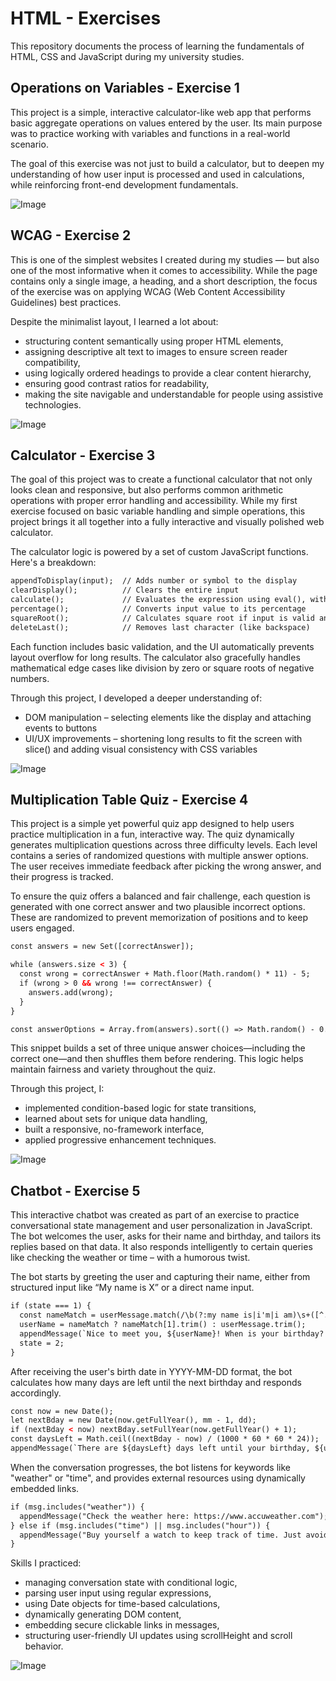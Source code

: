 # HTML - Exercises
This repository documents the process of learning the fundamentals of HTML, CSS and JavaScript during my university studies.

## Operations on Variables - Exercise 1
This project is a simple, interactive calculator-like web app that performs basic aggregate operations on values entered by the user. Its main purpose was to practice working with variables and functions in a real-world scenario.

The goal of this exercise was not just to build a calculator, but to deepen my understanding of how user input is processed and used in calculations, while reinforcing front-end development fundamentals.

![Image](https://github.com/user-attachments/assets/97095aca-376e-4c1b-bf76-5d43e2077ab1)



## WCAG - Exercise 2
This is one of the simplest websites I created during my studies — but also one of the most informative when it comes to accessibility. While the page contains only a single image, a heading, and a short description, the focus of the exercise was on applying WCAG (Web Content Accessibility Guidelines) best practices.

Despite the minimalist layout, I learned a lot about:

- structuring content semantically using proper HTML elements,
- assigning descriptive alt text to images to ensure screen reader compatibility,
- using logically ordered headings to provide a clear content hierarchy,
- ensuring good contrast ratios for readability,
- making the site navigable and understandable for people using assistive technologies.

![Image](https://github.com/user-attachments/assets/a3c6e338-ccb9-425b-84c2-92f589577e62)



## Calculator - Exercise 3
The goal of this project was to create a functional calculator that not only looks clean and responsive, but also performs common arithmetic operations with proper error handling and accessibility. While my first exercise focused on basic variable handling and simple operations, this project brings it all together into a fully interactive and visually polished web calculator.

The calculator logic is powered by a set of custom JavaScript functions. Here's a breakdown:
```html
appendToDisplay(input);  // Adds number or symbol to the display
clearDisplay();          // Clears the entire input
calculate();             // Evaluates the expression using eval(), with safety checks
percentage();            // Converts input value to its percentage
squareRoot();            // Calculates square root if input is valid and non-negative
deleteLast();            // Removes last character (like backspace)
```
Each function includes basic validation, and the UI automatically prevents layout overflow for long results. The calculator also gracefully handles mathematical edge cases like division by zero or square roots of negative numbers.

Through this project, I developed a deeper understanding of:
- DOM manipulation – selecting elements like the display and attaching events to buttons
- UI/UX improvements – shortening long results to fit the screen with slice() and adding visual consistency with CSS variables

![Image](https://github.com/user-attachments/assets/541cda99-f1f9-460b-9e58-66e4071b32cd)




## Multiplication Table Quiz - Exercise 4
This project is a simple yet powerful quiz app designed to help users practice multiplication in a fun, interactive way. The quiz dynamically generates multiplication questions across three difficulty levels. Each level contains a series of randomized questions with multiple answer options. The user receives immediate feedback after picking the wrong answer, and their progress is tracked.

To ensure the quiz offers a balanced and fair challenge, each question is generated with one correct answer and two plausible incorrect options. These are randomized to prevent memorization of positions and to keep users engaged.
```html
const answers = new Set([correctAnswer]);

while (answers.size < 3) {
  const wrong = correctAnswer + Math.floor(Math.random() * 11) - 5;
  if (wrong > 0 && wrong !== correctAnswer) {
    answers.add(wrong);
  }
}

const answerOptions = Array.from(answers).sort(() => Math.random() - 0.5);
```
This snippet builds a set of three unique answer choices—including the correct one—and then shuffles them before rendering. This logic helps maintain fairness and variety throughout the quiz.

Through this project, I:
- implemented condition-based logic for state transitions,
- learned about sets for unique data handling,
- built a responsive, no-framework interface,
- applied progressive enhancement techniques.

![Image](https://github.com/user-attachments/assets/22f2cc25-bb02-4642-a4b1-afb41379a0b6)



## Chatbot - Exercise 5
This interactive chatbot was created as part of an exercise to practice conversational state management and user personalization in JavaScript. The bot welcomes the user, asks for their name and birthday, and tailors its replies based on that data. It also responds intelligently to certain queries like checking the weather or time – with a humorous twist.

The bot starts by greeting the user and capturing their name, either from structured input like “My name is X” or a direct name input.
```html
if (state === 1) {
  const nameMatch = userMessage.match(/\b(?:my name is|i'm|i am)\s+([^.!?,]+)/i);
  userName = nameMatch ? nameMatch[1].trim() : userMessage.trim();
  appendMessage(`Nice to meet you, ${userName}! When is your birthday? (YYYY-MM-DD)`);
  state = 2;
}
```

After receiving the user's birth date in YYYY-MM-DD format, the bot calculates how many days are left until the next birthday and responds accordingly.
```html
const now = new Date();
let nextBday = new Date(now.getFullYear(), mm - 1, dd);
if (nextBday < now) nextBday.setFullYear(now.getFullYear() + 1);
const daysLeft = Math.ceil((nextBday - now) / (1000 * 60 * 60 * 24));
appendMessage(`There are ${daysLeft} days left until your birthday, ${userName}! 🎉`);
```

When the conversation progresses, the bot listens for keywords like "weather" or "time", and provides external resources using dynamically embedded links.
```html
if (msg.includes("weather")) {
  appendMessage("Check the weather here: https://www.accuweather.com");
} else if (msg.includes("time") || msg.includes("hour")) {
  appendMessage("Buy yourself a watch to keep track of time. Just avoid cheap ones — they lie! Check this site: https://www.rolex.com");
}
```
Skills I practiced:
- managing conversation state with conditional logic,
- parsing user input using regular expressions,
- using Date objects for time-based calculations,
- dynamically generating DOM content,
- embedding secure clickable links in messages,
- structuring user-friendly UI updates using scrollHeight and scroll behavior.
  
![Image](https://github.com/user-attachments/assets/e3596aa8-2617-4dd0-9460-498397ef021b)
